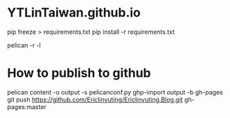 # YTLinTaiwan.github.io
pip freeze > requirements.txt
pip install -r requirements.txt


pelican -r -l

# How to publish to github
pelican content -o output -s pelicanconf.py
ghp-import output -b gh-pages  
git push https://github.com/Ericlinyuting/Ericlinyuting.Blog.git gh-pages:master

